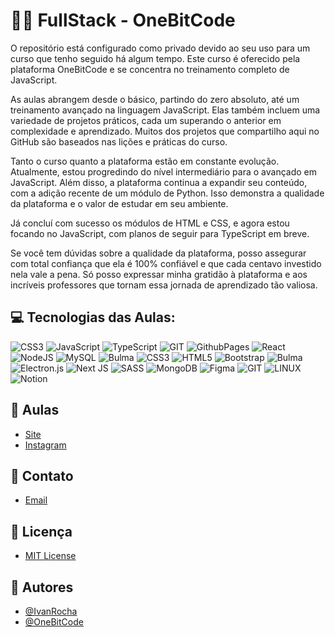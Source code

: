 # 🤟🏽 FullStack - OneBitCode

O repositório está configurado como privado devido ao seu uso para um curso que tenho seguido há algum tempo. Este curso é oferecido pela plataforma OneBitCode e se concentra no treinamento completo de JavaScript.

As aulas abrangem desde o básico, partindo do zero absoluto, até um treinamento avançado na linguagem JavaScript. Elas também incluem uma variedade de projetos práticos, cada um superando o anterior em complexidade e aprendizado. Muitos dos projetos que compartilho aqui no GitHub são baseados nas lições e práticas do curso.

Tanto o curso quanto a plataforma estão em constante evolução. Atualmente, estou progredindo do nível intermediário para o avançado em JavaScript. Além disso, a plataforma continua a expandir seu conteúdo, com a adição recente de um módulo de Python. Isso demonstra a qualidade da plataforma e o valor de estudar em seu ambiente.

Já concluí com sucesso os módulos de HTML e CSS, e agora estou focando no JavaScript, com planos de seguir para TypeScript em breve.

Se você tem dúvidas sobre a qualidade da plataforma, posso assegurar com total confiança que ela é 100% confiável e que cada centavo investido nela vale a pena. Só posso expressar minha gratidão à plataforma e aos incríveis professores que tornam essa jornada de aprendizado tão valiosa.

## 💻 Tecnologias das Aulas:

![CSS3](https://img.shields.io/badge/css3-%231572B6.svg?style=flat&logo=css3&logoColor=white)
![JavaScript](https://img.shields.io/badge/javascript-%23323330.svg?style=flat&logo=javascript&logoColor=%23F7DF1E)
![TypeScript](https://img.shields.io/badge/typescript-%23007ACC.svg?style=flat&logo=typescript&logoColor=white)
![GIT](https://img.shields.io/badge/Git-fc6d26?style=flat&logo=git&logoColor=white)
![GithubPages](https://img.shields.io/badge/github%20pages-121013?style=flat&logo=github&logoColor=white)
![React](https://img.shields.io/badge/react-%2320232a.svg?style=flat&logo=react&logoColor=%2361DAFB)
![NodeJS](https://img.shields.io/badge/node.js-6DA55F?style=flat&logo=node.js&logoColor=white)
![MySQL](https://img.shields.io/badge/mysql-%2300000f.svg?style=flat&logo=mysql&logoColor=white)
![Bulma](https://img.shields.io/badge/bulma-00D0B1?style=flat&logo=bulma&logoColor=white)
![CSS3](https://img.shields.io/badge/css3-%231572B6.svg?style=flat&logo=css3&logoColor=white)
![HTML5](https://img.shields.io/badge/html5-%23E34F26.svg?style=flat&logo=html5&logoColor=white)
![Bootstrap](https://img.shields.io/badge/bootstrap-%238511FA.svg?style=flat&logo=bootstrap&logoColor=white)
![Bulma](https://img.shields.io/badge/bulma-00D0B1?style=flat&logo=bulma&logoColor=white)
![Electron.js](https://img.shields.io/badge/Electron-191970?style=flat&logo=Electron&logoColor=white)
![Next JS](https://img.shields.io/badge/Next-black?style=flat&logo=next.js&logoColor=white)
![SASS](https://img.shields.io/badge/SASS-hotpink.svg?style=flat&logo=SASS&logoColor=white)
![MongoDB](https://img.shields.io/badge/MongoDB-%234ea94b.svg?style=flat&logo=mongodb&logoColor=white)
![Figma](https://img.shields.io/badge/figma-%23F24E1E.svg?style=flat&logo=figma&logoColor=white)
![GIT](https://img.shields.io/badge/Git-fc6d26?style=flat&logo=git&logoColor=white)
![LINUX](https://img.shields.io/badge/Linux-FCC624?style=flat&logo=linux&logoColor=black)
![Notion](https://img.shields.io/badge/Notion-%23000000.svg?style=flat&logo=notion&logoColor=white)

## 🚀 Aulas

- [Site](https://cursos.onebitcode.com/)
- [Instagram](https://www.instagram.com/onebitcode/)

## 📧 Contato

- [Email](contato@onebitcode.com)

## 🔗 Licença

- [MIT License](https://choosealicense.com/licenses/mit/)

## 🚩 Autores

- [@IvanRocha](https://www.github.com/ivanrocha10)
- [@OneBitCode](https://github.com/OneBitCodeBlog)
